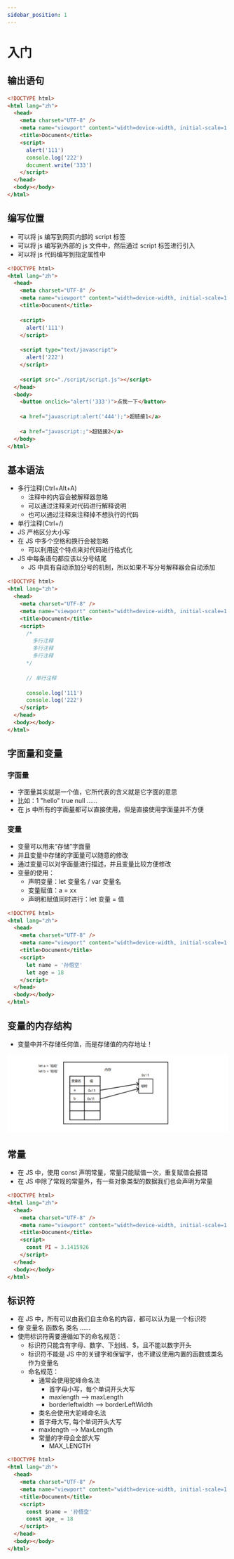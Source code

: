 ```yaml
---
sidebar_position: 1
---
```


# 入门

## 输出语句

```html
<!DOCTYPE html>
<html lang="zh">
  <head>
    <meta charset="UTF-8" />
    <meta name="viewport" content="width=device-width, initial-scale=1.0" />
    <title>Document</title>
    <script>
      alert('111')
      console.log('222')
      document.write('333')
    </script>
  </head>
  <body></body>
</html>
```

## 编写位置

- 可以将 js 编写到网页内部的 script 标签
- 可以将 js 编写到外部的 js 文件中，然后通过 script 标签进行引入
- 可以将 js 代码编写到指定属性中

```html
<!DOCTYPE html>
<html lang="zh">
  <head>
    <meta charset="UTF-8" />
    <meta name="viewport" content="width=device-width, initial-scale=1.0" />
    <title>Document</title>

    <script>
      alert('111')
    </script>

    <script type="text/javascript">
      alert('222')
    </script>

    <script src="./script/script.js"></script>
  </head>
  <body>
    <button onclick="alert('333')">点我一下</button>

    <a href="javascript:alert('444');">超链接1</a>

    <a href="javascript:;">超链接2</a>
  </body>
</html>
```

## 基本语法

- 多行注释(Ctrl+Alt+A)
  - 注释中的内容会被解释器忽略
  - 可以通过注释来对代码进行解释说明
  - 也可以通过注释来注释掉不想执行的代码
- 单行注释(Ctrl+/)
- JS 严格区分大小写
- 在 JS 中多个空格和换行会被忽略
  - 可以利用这个特点来对代码进行格式化
- JS 中每条语句都应该以分号结尾
  - JS 中具有自动添加分号的机制，所以如果不写分号解释器会自动添加

```html
<!DOCTYPE html>
<html lang="zh">
  <head>
    <meta charset="UTF-8" />
    <meta name="viewport" content="width=device-width, initial-scale=1.0" />
    <title>Document</title>
    <script>
      /* 
        多行注释
        多行注释
        多行注释
      */

      // 单行注释

      console.log('111')
      console.log('222')
    </script>
  </head>
  <body></body>
</html>
```

## 字面量和变量

### 字面量

- 字面量其实就是一个值，它所代表的含义就是它字面的意思
- 比如：1 "hello" true null ......
- 在 js 中所有的字面量都可以直接使用，但是直接使用字面量并不方便

### 变量

- 变量可以用来“存储”字面量
- 并且变量中存储的字面量可以随意的修改
- 通过变量可以对字面量进行描述，并且变量比较方便修改
- 变量的使用：
  - 声明变量：let 变量名 / var 变量名
  - 变量赋值：a = xx
  - 声明和赋值同时进行：let 变量 = 值

```html
<!DOCTYPE html>
<html lang="zh">
  <head>
    <meta charset="UTF-8" />
    <meta name="viewport" content="width=device-width, initial-scale=1.0" />
    <title>Document</title>
    <script>
      let name = '孙悟空'
      let age = 18
    </script>
  </head>
  <body></body>
</html>
```

## 变量的内存结构

- 变量中并不存储任何值，而是存储值的内存地址！

![JS01.png](../../static/img/JS01.png)

## 常量

- 在 JS 中，使用 const 声明常量，常量只能赋值一次，重复赋值会报错
- 在 JS 中除了常规的常量外，有一些对象类型的数据我们也会声明为常量

```html
<!DOCTYPE html>
<html lang="zh">
  <head>
    <meta charset="UTF-8" />
    <meta name="viewport" content="width=device-width, initial-scale=1.0" />
    <title>Document</title>
    <script>
      const PI = 3.1415926
    </script>
  </head>
  <body></body>
</html>
```

## 标识符

- 在 JS 中，所有可以由我们自主命名的内容，都可以认为是一个标识符
- 像 变量名 函数名 类名 ......
- 使用标识符需要遵循如下的命名规范：
  - 标识符只能含有字母、数字、下划线、$，且不能以数字开头
  - 标识符不能是 JS 中的关键字和保留字，也不建议使用内置的函数或类名作为变量名
  - 命名规范：
    - 通常会使用驼峰命名法
      - 首字母小写，每个单词开头大写
      - maxlength --> maxLength
      - borderleftwidth --> borderLeftWidth
    - 类名会使用大驼峰命名法
    - 首字母大写, 每个单词开头大写
    - maxlength --> MaxLength
    - 常量的字母会全部大写
      - MAX_LENGTH

```html
<!DOCTYPE html>
<html lang="zh">
  <head>
    <meta charset="UTF-8" />
    <meta name="viewport" content="width=device-width, initial-scale=1.0" />
    <title>Document</title>
    <script>
      const $name = '孙悟空'
      const age_ = 18
    </script>
  </head>
  <body></body>
</html>
```
